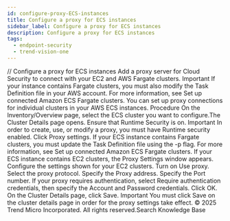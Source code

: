 ```yaml
---
id: configure-proxy-ECS-instances
title: Configure a proxy for ECS instances
sidebar_label: Configure a proxy for ECS instances
description: Configure a proxy for ECS instances
tags:
  - endpoint-security
  - trend-vision-one
---
```


/*<![CDATA[*/ $('#title').html($('meta[name=map-description]').attr('content')); /*]]>*/ Configure a proxy for ECS instances Add a proxy server for Cloud Security to connect with your EC2 and AWS Fargate clusters. Important If your instance contains Fargate clusters, you must also modify the Task Definition file in your AWS account. For more information, see Set up connected Amazon ECS Fargate clusters. You can set up proxy connections for individual clusters in your AWS ECS instances. Procedure On the Inventory/Overview page, select the ECS cluster you want to configure.The Cluster Details page opens. Ensure that Runtime Security is on. Important In order to create, use, or modify a proxy, you must have Runtime security enabled. Click Proxy settings. If your ECS instance contains Fargate clusters, you must update the Task Definition file using the -p flag. For more information, see Set up connected Amazon ECS Fargate clusters. If your ECS instance contains EC2 clusters, the Proxy Settings window appears. Configure the settings shown for your EC2 clusters. Turn on Use proxy. Select the proxy protocol. Specify the Proxy address. Specify the Port number. If your proxy requires authentication, select Require authentication credentials, then specify the Account and Password credentials. Click OK. On the Cluster Details page, click Save. Important You must click Save on the cluster details page in order for the proxy settings take effect. © 2025 Trend Micro Incorporated. All rights reserved.Search Knowledge Base